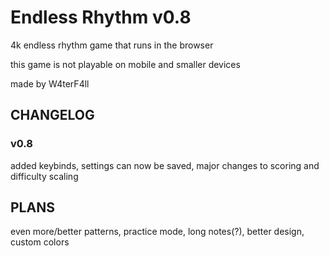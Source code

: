 # Endless Rhythm v0.8

4k endless rhythm game that runs in the browser

this game is not playable on mobile and smaller devices

made by W4terF4ll

## CHANGELOG

### v0.8 
added keybinds, settings can now be saved, major changes to scoring and difficulty scaling

## PLANS

even more/better patterns, practice mode, long notes(?), better design, custom colors
